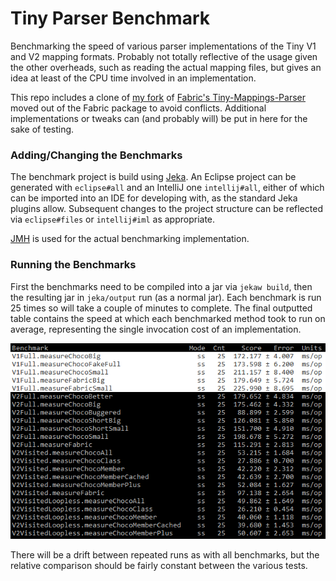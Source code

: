 # Tiny Parser Benchmark
Benchmarking the speed of various parser implementations of the Tiny V1 and V2 mapping formats. Probably not totally reflective of the usage given the other overheads, such as reading the actual mapping files, but gives an idea at least of the CPU time involved in an implementation.

This repo includes a clone of [my fork](https://github.com/Chocohead/Tiny-Mappings-Parser) of [Fabric's Tiny-Mappings-Parser](https://github.com/FabricMC/tiny-mappings-parser) moved out of the Fabric package to avoid conflicts. Additional implementations or tweaks can (and probably will) be put in here for the sake of testing.

### Adding/Changing the Benchmarks
The benchmark project is build using [Jeka](https://jeka.dev). An Eclipse project can be generated with `eclipse#all` and an IntelliJ one `intellij#all`, either of which can be imported into an IDE for developing with, as the standard Jeka plugins allow. Subsequent changes to the project structure can be reflected via `eclipse#files` or `intellij#iml` as appropriate.

[JMH](https://openjdk.java.net/projects/code-tools/jmh) is used for the actual benchmarking implementation.

### Running the Benchmarks
First the benchmarks need to be compiled into a jar via `jekaw build`, then the resulting jar in `jeka/output` run (as a normal jar). Each benchmark is run 25 times so will take a couple of minutes to complete. The final outputted table contains the speed at which each benchmarked method took to run on average, representing the single invocation cost of an implementation.

![Example output table](example.png)

There will be a drift between repeated runs as with all benchmarks, but the relative comparison should be fairly constant between the various tests.